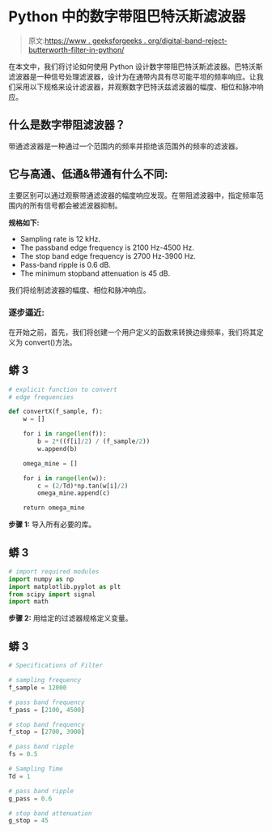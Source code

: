 # Python 中的数字带阻巴特沃斯滤波器

> 原文:[https://www . geeksforgeeks . org/digital-band-reject-butterworth-filter-in-python/](https://www.geeksforgeeks.org/digital-band-reject-butterworth-filter-in-python/)

在本文中，我们将讨论如何使用 Python 设计数字带阻巴特沃斯滤波器。巴特沃斯滤波器是一种信号处理滤波器，设计为在通带内具有尽可能平坦的频率响应。让我们采用以下规格来设计滤波器，并观察数字巴特沃兹滤波器的幅度、相位和脉冲响应。

## **什么是数字带阻滤波器？**

带通滤波器是一种通过一个范围内的频率并拒绝该范围外的频率的滤波器。

## **它与高通、低通&带通有什么不同:**

主要区别可以通过观察带通滤波器的幅度响应发现。在带阻滤波器中，指定频率范围内的所有信号都会被滤波器抑制。

**规格如下:**

*   Sampling rate is 12 kHz.
*   The passband edge frequency is 2100 Hz-4500 Hz.
*   The stop band edge frequency is 2700 Hz-3900 Hz.
*   Pass-band ripple is 0.6 dB.
*   The minimum stopband attenuation is 45 dB.

我们将绘制滤波器的幅度、相位和脉冲响应。

### **逐步逼近**:

在开始之前，首先，我们将创建一个用户定义的函数来转换边缘频率，我们将其定义为 convert()方法。

## 蟒 3

```py
# explicit function to convert
# edge frequencies

def convertX(f_sample, f):
    w = []

    for i in range(len(f)):
        b = 2*((f[i]/2) / (f_sample/2))
        w.append(b)

    omega_mine = []

    for i in range(len(w)):
        c = (2/Td)*np.tan(w[i]/2)
        omega_mine.append(c)

    return omega_mine
```

**步骤 1:** 导入所有必要的库。

## 蟒 3

```py
# import required modules
import numpy as np
import matplotlib.pyplot as plt
from scipy import signal
import math
```

**步骤 2:** 用给定的过滤器规格定义变量。

## 蟒 3

```py
# Specifications of Filter

# sampling frequency
f_sample = 12000

# pass band frequency
f_pass = [2100, 4500]

# stop band frequency
f_stop = [2700, 3900]

# pass band ripple
fs = 0.5

# Sampling Time
Td = 1

# pass band ripple
g_pass = 0.6

# stop band attenuation
g_stop = 45
```